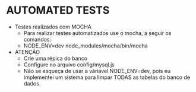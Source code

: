 # AUTOMATED TESTS #

- Testes realizados com MOCHA
	- Para realizar testes automatizados use o mocha, a seguir os comandos:
	- NODE_ENV=dev node_modules/mocha/bin/mocha
- ATENÇÃO
	- Crie uma répica do banco
	- Configure no arquivo config/mysql.js
	- Não se esqueça de usar a váriavel NODE_ENV=dev, pois eu implementei um
	sistema para limpar TODAS as tabelas do banco de dados. 